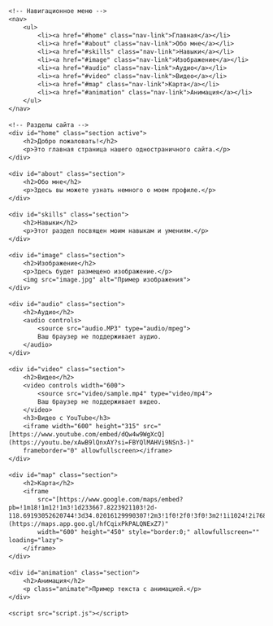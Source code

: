 <html lang="ru">
<head>
    <meta charset="UTF-8">
    <meta name="viewport" content="width=device-width, initial-scale=1.0">
    <title>Одностраничный сайт</title>
    <link rel="stylesheet" href="styles.css">
</head>
<body>

    <!-- Навигационное меню -->
    <nav>
        <ul>
            <li><a href="#home" class="nav-link">Главная</a></li>
            <li><a href="#about" class="nav-link">Обо мне</a></li>
            <li><a href="#skills" class="nav-link">Навыки</a></li>
            <li><a href="#image" class="nav-link">Изображение</a></li>
            <li><a href="#audio" class="nav-link">Аудио</a></li>
            <li><a href="#video" class="nav-link">Видео</a></li>
            <li><a href="#map" class="nav-link">Карта</a></li>
            <li><a href="#animation" class="nav-link">Анимация</a></li>
        </ul>
    </nav>

    <!-- Разделы сайта -->
    <div id="home" class="section active">
        <h2>Добро пожаловать!</h2>
        <p>Это главная страница нашего одностраничного сайта.</p>
    </div>

    <div id="about" class="section">
        <h2>Обо мне</h2>
        <p>Здесь вы можете узнать немного о моем профиле.</p>
    </div>

    <div id="skills" class="section">
        <h2>Навыки</h2>
        <p>Этот раздел посвящен моим навыкам и умениям.</p>
    </div>

    <div id="image" class="section">
        <h2>Изображение</h2>
        <p>Здесь будет размещено изображение.</p>
        <img src="image.jpg" alt="Пример изображения">
    </div>

    <div id="audio" class="section">
        <h2>Аудио</h2>
        <audio controls>
            <source src="audio.MP3" type="audio/mpeg">
            Ваш браузер не поддерживает аудио.
        </audio>
    </div>

    <div id="video" class="section">
        <h2>Видео</h2>
        <video controls width="600">
            <source src="video/sample.mp4" type="video/mp4">
            Ваш браузер не поддерживает видео.
        </video>
        <h3>Видео с YouTube</h3>
        <iframe width="600" height="315" src="[https://www.youtube.com/embed/dQw4w9WgXcQ](https://youtu.be/xAwB9lQnxAY?si=FBYQlMAHVi9NSn3-)" 
        frameborder="0" allowfullscreen></iframe>
    </div>

    <div id="map" class="section">
        <h2>Карта</h2>
        <iframe 
            src="[https://www.google.com/maps/embed?pb=!1m18!1m12!1m3!1d233667.8223921103!2d-118.69193052620744!3d34.02016129990307!2m3!1f0!2f0!3f0!3m2!1i1024!2i768!4f13.1!3m3!1m2!1s0x80c2b0c4d5e8d14d%3A0x70beefdb1a3ad6f1!2sLos%20Angeles%2C%20CA%2C%20USA!5e0!3m2!1sen!2sru!4v1615675649304!5m2!1sen!2sru](https://maps.app.goo.gl/hfCqixPkPALQNExZ7)" 
            width="600" height="450" style="border:0;" allowfullscreen="" loading="lazy">
        </iframe>
    </div>

    <div id="animation" class="section">
        <h2>Анимация</h2>
        <p class="animate">Пример текста с анимацией.</p>
    </div>

    <script src="script.js"></script>
</body>
</html>

